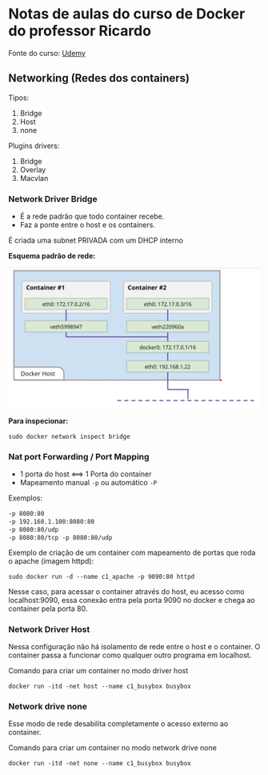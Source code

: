 # Notas de aulas do curso de Docker do professor Ricardo

Fonte do curso: [Udemy](https://www.udemy.com/course/docker-introducao-a-administracao-de-containers/)

## Networking (Redes dos containers)

Tipos:

1. Bridge
2. Host
3. none

Plugins drivers:

1. Bridge
2. Overlay
3. Macvlan

### Network Driver Bridge

* É a rede padrão que todo container recebe.
* Faz a ponte entre o host e os containers.

É criada uma subnet PRIVADA com um DHCP interno

**Esquema padrão de rede:**

![Esquema padrão de rede](https://raw.githubusercontent.com/jrdutra/EstudandoDocker/master/ProfessorRicardo/Networking/1.png)

**Para inspecionar:**

```
sudo docker network inspect bridge
```

### Nat port Forwarding / Port Mapping

* 1 porta do host <==> 1 Porta do container
* Mapeamento manual `-p` ou automático `-P`

Exemplos:

```
-p 8080:80
-p 192.168.1.100:8080:80
-p 8080:80/udp
-p 8080:80/tcp -p 8080:80/udp
```

Exemplo de criação de um container com mapeamento de portas que roda o apache (imagem httpd):

```
sudo docker run -d --name c1_apache -p 9090:80 httpd
```

Nesse caso, para acessar o container através do host, eu acesso como localhost:9090, essa conexão entra pela porta 9090 no docker e chega ao container pela porta 80.

### Network Driver Host

Nessa configuração não há isolamento de rede entre o host e o container. O container passa a funcionar como qualquer outro programa em localhost.

Comando para criar um container no modo driver host

```
docker run -itd -net host --name c1_busybox busybox
```

### Network drive none

Esse modo de rede desabilita completamente o acesso externo ao container.

Comando para criar um container no modo network drive none

```
docker run -itd -net none --name c1_busybox busybox
```

